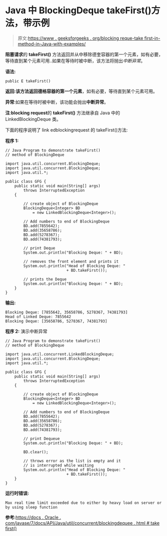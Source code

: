 # Java 中 BlockingDeque takeFirst()方法，带示例

> 原文:[https://www . geeksforgeeks . org/blocking reque-take first-in-method-in-Java-with-examples/](https://www.geeksforgeeks.org/blockingdeque-takefirst-method-in-java-with-examples/)

**阻塞请求**的 **takeFirst()** 方法返回并从中移除德奎容器的第一个元素，如有必要，等待直到某个元素可用..如果在等待时被中断，该方法将抛出*中断异常*。

**语法:**

```
public E takeFirst()
```

**返回:**该方法返回德格容器的**第一个元素**，如有必要，等待直到某个元素可用。

**异常**:如果在等待时被中断，该功能会抛出**中断异常**。

**注**:**blocking request**的 **takeFirst()** 方法继承自 Java 中的 LinkedBlockingDeque 类。

下面的程序说明了 link edblockingrequest 的 takeFirst()方法:

**程序 1:**

```
// Java Program to demonstrate takeFirst()
// method of BlockingDeque

import java.util.concurrent.BlockingDeque;
import java.util.concurrent.BlockingDeque;
import java.util.*;

public class GFG {
    public static void main(String[] args)
        throws InterruptedException
    {

        // create object of BlockingDeque
        BlockingDeque<Integer> BD
            = new LinkedBlockingDeque<Integer>();

        // Add numbers to end of BlockingDeque
        BD.add(7855642);
        BD.add(35658786);
        BD.add(5278367);
        BD.add(74381793);

        // print Deque
        System.out.println("Blocking Deque: " + BD);

        // removes the front element and prints it
        System.out.println("Head of Blocking Deque: "
                           + BD.takeFirst());

        // prints the Deque
        System.out.println("Blocking Deque: " + BD);
    }
}
```

**输出:**

```
Blocking Deque: [7855642, 35658786, 5278367, 74381793]
Head of Linked Deque: 7855642
Blocking Deque: [35658786, 5278367, 74381793]

```

**程序 2:** 演示中断异常

```
// Java Program to demonstrate takeFirst()
// method of BlockingDeque

import java.util.concurrent.LinkedBlockingDeque;
import java.util.concurrent.BlockingDeque;
import java.util.*;

public class GFG {
    public static void main(String[] args)
        throws InterruptedException
    {

        // create object of BlockingDeque
        BlockingDeque<Integer> BD
            = new LinkedBlockingDeque<Integer>();

        // Add numbers to end of BlockingDeque
        BD.add(7855642);
        BD.add(35658786);
        BD.add(5278367);
        BD.add(74381793);

        // print Dequeue
        System.out.println("Blocking Deque: " + BD);

        BD.clear();

        // throws error as the list is empty and it
        // is interrupted while waiting
        System.out.println("Head of Blocking Deque: "
                           + BD.takeFirst());
    }
}
```

**运行时错误:**

```
Max real time limit exceeded due to either by heavy load on server or by using sleep function

```

**参考:**[https://docs . Oracle . com/javase/7/docs/API/Java/util/concurrent/blockingdequee . html # take first()](https://docs.oracle.com/javase/7/docs/api/java/util/concurrent/BlockingDeque.html#takeFirst())
